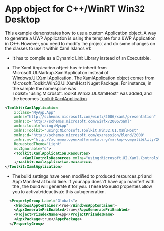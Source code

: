 # App object for C++/WinRT Win32 Desktop

This example demonstrates how to use a custom Application object. A way to generate a UWP Application is using the template for a UWP Application in C++. However, you need to modify the project and do some changes on the classes to use it within Xaml Islands v1: 

- It has to compile as a Dynamic Link Library instead of an Executable.

- The Xaml Application object has to inherit from Microsoft.UI.Markup.XamlApplication instead of Windows.UI.Xaml.Application. The XamlApplication object comes from Microsoft.Toolkit.Win32.UI.XamlHost Nuget Package. For instance, in the sample the namespace was Toolkit="using:Microsoft.Toolkit.Win32.UI.XamlHost" was added, and the <Application> becomes <Toolkit:XamlApplication>
  
```xml
<Toolkit:XamlApplication
    x:Class="MyApp.App"
    xmlns="http://schemas.microsoft.com/winfx/2006/xaml/presentation"
    xmlns:x="http://schemas.microsoft.com/winfx/2006/xaml"
    xmlns:local="using:MyApp"
    xmlns:Toolkit="using:Microsoft.Toolkit.Win32.UI.XamlHost"
    xmlns:d="http://schemas.microsoft.com/expression/blend/2008"
    xmlns:mc="http://schemas.openxmlformats.org/markup-compatibility/2006"
    RequestedTheme="Light"
    mc:Ignorable="d">
    <Toolkit:XamlApplication.Resources>
        <XamlControlsResources xmlns="using:Microsoft.UI.Xaml.Controls"/>
    </Toolkit:XamlApplication.Resources>
</Toolkit:XamlApplication>
```
- The build settings have been modified to produced resources.pri and AppxManifest at build time. If your app doesn't have app manifest with the <maxversiontested Id="10.0.18632.0"/>, the build will generate it for you. These MSBuild properties allow you to activate/deactivate this autogeneration. 
```xml
  <PropertyGroup Label="Globals">
    <WindowsAppContainer>true</WindowsAppContainer>
    <AppxGeneratePriEnabled>true</AppxGeneratePriEnabled>
    <ProjectPriIndexName>App</ProjectPriIndexName>
    <AppxPackage>true</AppxPackage>
  </PropertyGroup>
```
